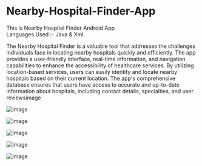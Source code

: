# Nearby-Hospital-Finder-App
This is Nearby Hospital Finder Android App <br>
Languages Used :- Java & Xml.

The Nearby Hospital Finder is a valuable tool that addresses the challenges individuals face in locating nearby hospitals quickly and efficiently. The app provides a user-friendly interface, real-time information, and navigation capabilities to enhance the accessibility of healthcare services. By utilizing location-based services, users can easily identify and locate nearby hospitals based on their current location. The app's comprehensive database ensures that users have access to accurate and up-to-date information about hospitals, including contact details, specialties, and user reviewsimage

![image](https://github.com/Pheonix05/Nearby-Hospital-Finder-App/assets/119280316/5dd2a639-568b-4389-9a08-048bfe29d2b8)

![image](https://github.com/Pheonix05/Nearby-Hospital-Finder-App/assets/119280316/09e9b0ff-e84b-449e-896d-9fdbc27fae14)

![image](https://github.com/Pheonix05/Nearby-Hospital-Finder-App/assets/119280316/6cfc60fe-65ec-4836-a945-94e2dc3adf28)

![image](https://github.com/Pheonix05/Nearby-Hospital-Finder-App/assets/119280316/25b07b7f-9a39-4414-8030-94702adb3602)

![image](https://github.com/Pheonix05/Nearby-Hospital-Finder-App/assets/119280316/9b7db01b-2950-445c-a312-78bebf0fd766)
